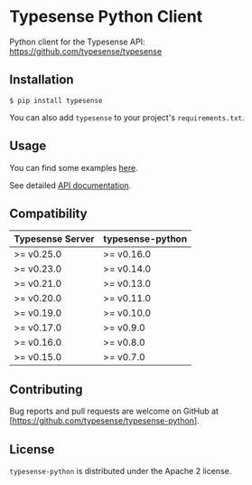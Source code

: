 # Typesense Python Client

Python client for the Typesense API: https://github.com/typesense/typesense

## Installation

```
$ pip install typesense
```

You can also add `typesense` to your project's `requirements.txt`.

## Usage

You can find some examples [here](https://github.com/typesense/typesense-python/blob/master/examples/collection_operations.py).

See detailed [API documentation](https://typesense.org/api).

## Compatibility

| Typesense Server | typesense-python |
|------------------|------------------|
| \>= v0.25.0      | \>= v0.16.0      |
| \>= v0.23.0      | \>= v0.14.0      |
| \>= v0.21.0      | \>= v0.13.0      |
| \>= v0.20.0      | \>= v0.11.0      |
| \>= v0.19.0      | \>= v0.10.0      |
| \>= v0.17.0      | \>= v0.9.0       |
| \>= v0.16.0      | \>= v0.8.0       |
| \>= v0.15.0      | \>= v0.7.0       |

## Contributing

Bug reports and pull requests are welcome on GitHub at [https://github.com/typesense/typesense-python].

## License

`typesense-python` is distributed under the Apache 2 license.



